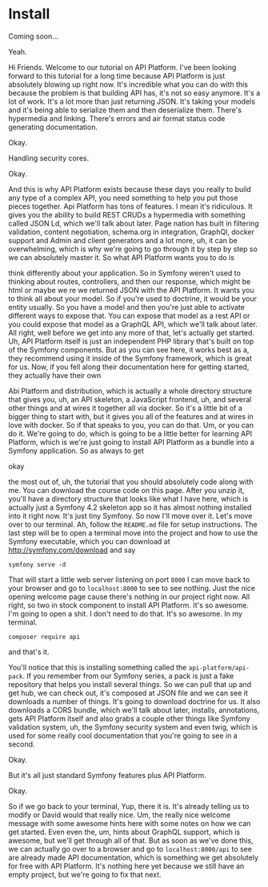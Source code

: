 # Install

Coming soon...

Yeah.

Hi Friends. Welcome to our tutorial on API Platform. I've been looking forward to
this tutorial for a long time because API Platform is just absolutely blowing up
right now. It's incredible what you can do with this because the problem is that
building API has, it's not so easy anymore. It's a lot of work. It's a lot more than
just returning JSON. It's taking your models and it's being able to serialize them
and then deserialize them. There's hypermedia and linking. There's errors and air
format status code generating documentation.

Okay.

Handling security cores.

Okay.

And this is why API Platform exists because these days you really to build any type
of a complex API, you need something to help you put those pieces together. Api
Platform has tons of features. I mean it's ridiculous. It gives you the ability to
build REST CRUDs a hypermedia with something called JSON Ld, which we'll talk
about later. Page nation has built in filtering validation, content negotiation,
schema.org in integration, GraphQl, docker support and Admin and client generators
and a lot more, uh, it can be overwhelming, which is why we're going to go through it
by step by step so we can absolutely master it. So what API Platform wants you to do
is

think differently about your application. So in Symfony weren't used to thinking
about routes, controllers, and then our response, which might be html or maybe we re
we returned JSON with the API Platform. It wants you to think all about your model.
So if you're used to doctrine, it would be your entity usually. So you have a model
and then you're just able to activate different ways to expose that. You can expose
that model as a rest API or you could expose that model as a GraphQL API, which
we'll talk about later. All right, well before we get into any more of that, let's
actually get started. Uh, API Platform itself is just an independent PHP library
that's built on top of the Symfony components. But as you can see here, it works best
as a, they recommend using it inside of the Symfony framework, which is great for us.
Now, if you fell along their documentation here for getting started, they actually
have their own

Abi Platform and distribution, which is actually a whole directory structure that
gives you, uh, an API skeleton, a JavaScript frontend, uh, and several other things
and at wires it together all via docker. So it's a little bit of a bigger thing to
start with, but it gives you all of the features and at wires in love with docker. So
if that speaks to you, you can do that. Um, or you can do it. We're going to do,
which is going to be a little better for learning API Platform, which is we're just
going to install API Platform as a bundle into a Symfony application. So as always
to get

okay

the most out of, uh, the tutorial that you should absolutely code along with me. You
can download the course code on this page. After you unzip it, you'll have a
directory structure that looks like what I have here, which is actually just a
Symfony 4.2 skeleton app so it has almost nothing installed into it right now. It's
just tiny Symfony. So now I'll move over it. Let's move over to our terminal. Ah,
follow the `README.md` file for setup instructions. The last step will be to open a
terminal move into the project and how to use the Symfony executable, which you can
download at http://symfony.com/download and say 

```terminal
symfony serve -d
``` 

That will start a
little web server listening on port `8000` I can move back to your browser and go to
`localhost:8000` to see to see nothing. Just the nice opening welcome page
cause there's nothing in our project right now. All right, so two in stock component
to install API Platform. It's so awesome. I'm going to open a shit. I don't need
to do that. It's so awesome. In my terminal. 
 
```terminal
composer require api
```
 
and that's it.

You'll notice that this is installing something called the `api-platform/api-pack`. If
you remember from our Symfony series, a pack is just a fake repository that helps you
install several things. So we can pull that up and get hub, we can check out, it's
composed at JSON file and we can see it downloads a number of things. It's going to
download doctrine for us. It also downloads a CORS bundle, which we'll talk about
later, installs, annotations, gets API Platform itself and also grabs a couple other
things like Symfony validation system, uh, the Symfony security system and even
twig, which is used for some really cool documentation that you're going to see in a
second.

Okay.

But it's all just standard Symfony features plus API Platform.

Okay.

So if we go back to your terminal, Yup, there it is. It's already telling us to
modify or David would that really nice. Um, the really nice welcome message with some
awesome hints here with some notes on how we can get started. Even even the, um,
hints about GraphQL support, which is awesome, but we'll get through all of that.
But as soon as we've done this, we can actually go over to a browser and go to 
`localhost:8000/api` to see are already made API documentation, which is something we
get absolutely for free with API Platform. It's nothing here yet because we still
have an empty project, but we're going to fix that next.